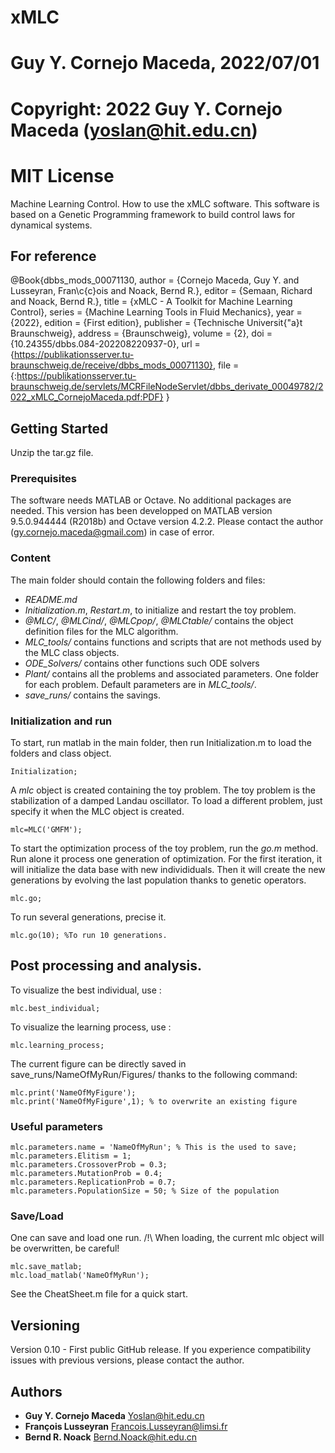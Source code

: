 # xMLC
# Guy Y. Cornejo Maceda, 2022/07/01
# Copyright: 2022 Guy Y. Cornejo Maceda (yoslan@hit.edu.cn)
# MIT License


Machine Learning Control.
How to use the xMLC software.
This software is based on a Genetic Programming framework to build control laws for dynamical systems.

## For reference
@Book{dbbs_mods_00071130,
  author = 	{Cornejo Maceda, Guy Y.
		and Lusseyran, Fran\c{c}ois
		and Noack, Bernd R.},
  editor = 	{Semaan, Richard
		and Noack, Bernd R.},
  title = 	{xMLC - A Toolkit for Machine Learning Control},
  series = 	{Machine Learning Tools in Fluid Mechanics},
  year = 	{2022},
  edition = 	{First edition},
  publisher = 	{Technische Universit{\"a}t Braunschweig},
  address = 	{Braunschweig},
  volume = 	{2},
  doi = 	{10.24355/dbbs.084-202208220937-0},
  url = 	{https://publikationsserver.tu-braunschweig.de/receive/dbbs_mods_00071130},
  file = 	{:https://publikationsserver.tu-braunschweig.de/servlets/MCRFileNodeServlet/dbbs_derivate_00049782/2022_xMLC_CornejoMaceda.pdf:PDF}
}

## Getting Started

Unzip the tar.gz file.

### Prerequisites

The software needs MATLAB or Octave.
No additional packages are needed.
This version has been developped on MATLAB version 9.5.0.944444 (R2018b) and Octave version 4.2.2.
Please contact the author (gy.cornejo.maceda@gmail.com) in case of error.

### Content
The main folder should contain the following folders and files:
- *README.md*
- *Initialization.m*, *Restart.m*, to initialize and restart the toy problem.
- *@MLC/*, *@MLCind/*, *@MLCpop/*, *@MLCtable/* contains the object definition files for the MLC algorithm.
- *MLC_tools/* contains functions and scripts that are not methods used by the MLC class objects.
- *ODE_Solvers/* contains other functions such ODE solvers
- *Plant/* contains all the problems and associated parameters. One folder for each problem. Default parameters are in *MLC_tools/*.
- *save_runs/* contains the savings.

### Initialization and run
To start, run matlab in the main folder, then run Initialization.m to load the folders and class object.

```
Initialization;
```

A *mlc* object is created containing the toy problem.
The toy problem is the stabilization of a damped Landau oscillator.
To load a different problem, just specify it when the MLC object is created.

```
mlc=MLC('GMFM');
```

To start the optimization process of the toy problem, run the *go.m* method.
Run alone it process one generation of optimization.
For the first iteration, it will initialize the data base with new individiduals.
Then it will create the new generations by evolving the last population thanks to genetic operators.

```
mlc.go;
```

To run several generations, precise it.

```
mlc.go(10); %To run 10 generations.
```

## Post processing and analysis.

To visualize the best individual, use :

```
mlc.best_individual;
```

To visualize the learning process, use : 

```
mlc.learning_process;
```

The current figure can be directly saved in save_runs/NameOfMyRun/Figures/ thanks to the following command:
```
mlc.print('NameOfMyFigure');
mlc.print('NameOfMyFigure',1); % to overwrite an existing figure
```
### Useful parameters

```
mlc.parameters.name = 'NameOfMyRun'; % This is the used to save;
mlc.parameters.Elitism = 1;
mlc.parameters.CrossoverProb = 0.3;
mlc.parameters.MutationProb = 0.4;
mlc.parameters.ReplicationProb = 0.7;
mlc.parameters.PopulationSize = 50; % Size of the population

```

### Save/Load

One can save and load one run.
/!\ When loading, the current mlc object will be overwritten, be careful!

```
mlc.save_matlab;
mlc.load_matlab('NameOfMyRun');
```

See the CheatSheet.m file for a quick start.

## Versioning

Version 0.10 - First public GitHub release.
If you experience compatibility issues with previous versions, please contact the author.

## Authors

* **Guy Y. Cornejo Maceda** 
Yoslan@hit.edu.cn
* **François Lusseyran** 
Francois.Lusseyran@limsi.fr
* **Bernd R. Noack** 
Bernd.Noack@hit.edu.cn


